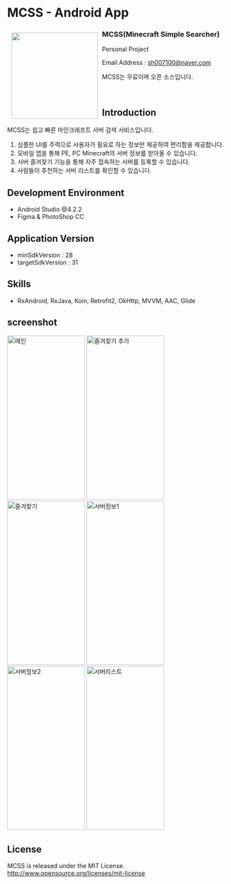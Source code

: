 # MCSS - Android App

<img src="https://user-images.githubusercontent.com/80076029/143767890-1b7caa3a-9678-4b30-8cb1-cbf3aa4e238f.png" align="left"
width="200" hspace="10" vspace="10">

### MCSS(Minecraft Simple Searcher) 
Personal Project

Email Address : sh007100@naver.com

MCSS는 무료이며 오픈 소스입니다.

<br>

## Introduction
MCSS는 쉽고 빠른 마인크래프트 서버 검색 서비스입니다.
1. 심플한 UI를 주력으로 사용자가 필요로 하는 정보만 제공하여 편리함을 제공합니다.
2. 모바일 앱을 통해 PE, PC Minecraft의 서버 정보를 받아올 수 있습니다.
3. 서버 즐겨찾기 기능을 통해 자주 접속하는 서버를 등록할 수 있습니다.
4. 사람들이 추천하는 서버 리스트를 확인할 수 있습니다.

## Development Environment
- Android Studio @4.2.2
- Figma & PhotoShop CC

## Application Version
- minSdkVersion : 28
- targetSdkVersion : 31

## Skills
- RxAndroid, RxJava, Koin, Retrofit2, OkHttp, MVVM, AAC, Glide

## screenshot
<img src="https://user-images.githubusercontent.com/80076029/143768662-036ebee1-c72a-4032-be7c-d7c008249788.png" width="180px" height="380px" title="Main" alt="메인"></img>
<img src="https://user-images.githubusercontent.com/80076029/143768667-4b7529d0-9c2a-4d51-b5e7-fa7aff7ffb6a.png" width="180px" height="380px" title="CustomDialog" alt="즐겨찾기 추가"></img>
<img src="https://user-images.githubusercontent.com/80076029/143768668-26ff0402-532e-4fc9-ae84-4ac2eae8bd20.png" width="180px" height="380px" title="BookMark" alt="즐겨찾기"></img>
<img src="https://user-images.githubusercontent.com/80076029/143768671-925637e7-981e-49fa-bfe4-3faa97a04f82.png" width="180px" height="380px" title="Server1" alt="서버정보1"></img>
<img src="https://user-images.githubusercontent.com/80076029/143768672-5ad556cd-b145-4b92-b923-202a73b3058f.png" width="180px" height="380px" title="Server2" alt="서버정보2"></img>
<img src="https://user-images.githubusercontent.com/80076029/143768676-86a656a2-4354-417b-b0e6-0adf2c92ef5a.png" width="180px" height="380px" title="ServerList" alt="서버리스트"></img>

## License
MCSS is released under the MIT License. http://www.opensource.org/licenses/mit-license

